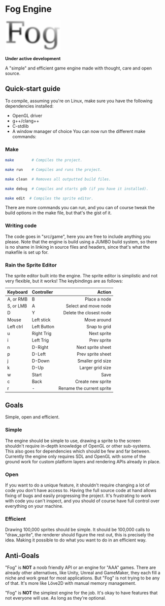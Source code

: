 # Fog Engine

![Fog Engine Logo](misc/fog-logo.png)

**Under active development**

A "simple" and efficient game engine made with thought, care and open source.

## Quick-start guide
To compile, assuming you're on Linux, make sure you have the following
dependencies installed:
 - OpenGL driver
 - g++/clang++
 - C-stdlib
 - A window manager of choice
You can now run the different make commands:

### Make
```bash
make        # Compiles the project.
```
```bash
make run    # Compiles and runs the project.
```
```bash
make clean  # Removes all outputted build files.
```
```bash
make debug  # Compiles and starts gdb (if you have it installed).
```
```bash
make edit  # Compiles the sprite editor.
```

There are more commands you can run, and you can of course tweak the
build options in the make file, but that's the gist of it.

### Writing code
The code goes in "src/game", here you are free to include anything you
please. Note that the engine is build using a JUMBO build system,
so there is no shame in linking in source files and headers, since
that's what the makefile is set up for.

### Rain the Sprite Editor

The sprite editor built into the engine. The sprite editor is simplistic and not
very flexible, but it works! The keybindings are as follows:

| Keyboard | Controller | Action |
|:---------|:-----------|-------:|
| A, or RMB| B          | Place a node |
| S, or LMB| A          | Select and move node |
| D        | Y          | Delete the closest node |
| Mouse    | Left stick | Move around |
| Left ctrl| Left Button| Snap to grid |
| u        | Right Trig | Next sprite |
| i        | Left Trig  | Prev sprite |
| n        | D-Right    | Next sprite sheet |
| p        | D-Left     | Prev sprite sheet |
| j        | D-Down     | Smaller grid size |
| k        | D-Up       | Larger grid size |
| w        | Start      | Save |
| c        | Back       | Create new sprite |
| r        | -          | Rename the current sprite |

## Goals
Simple, open and efficient.

### Simple
The engine should be simple to use, drawing a sprite to the
screen shouldn't require in-depth knowledge of OpenGL or other
sub-systems. This also goes for dependencies which should be
few and far between. Currently the engine only requires SDL and
OpenGL with some of the ground work for custom platform layers
and rendering APIs already in place.

### Open
If you want to do a unique feature, it shouldn't require changing
a lot of code you don't have access to. Having the full source code
at hand allows fixing of bugs and easily progressing the project.
It's frustrating to work with code you can't inspect, and you should
of course have full control over everything on your machine.

### Efficient
Drawing 100,000 sprites should be simple. It should be 100,000 calls
to "draw_sprite", the renderer should figure the rest out, this is
precisely the idea. Making it possible to do what you want to do in an
efficient way.

## Anti-Goals
"Fog" is **NOT** a noob friendly API or an engine for "AAA" games.
There are already other alternatives, like Unity, Unreal and GameMaker,
they each fill a niche and work great for most applications. But "Fog"
is not trying to be any of that. It's more like Löve2D with manual memory
management.

"Fog" is **NOT** the simplest engine for the job. It's okay to have features
that not everyone will use. As long as they're optional.

